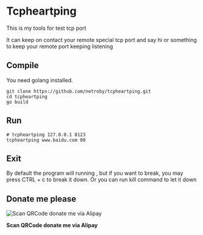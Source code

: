 # Tcpheartping

This is my tools for test tcp port

It can keep on contact your remote special tcp port and say hi or something to keep your remote port keeping listening

## Compile

You need golang installed.
```
git clone https://github.com/netroby/tcpheartping.git 
cd tcpheartping
go build
```
## Run

```
# tcpheartping 127.0.0.1 8123
tcpheartping www.baidu.com 80
```

## Exit

By default the program will running , but if you want to break, you may press CTRL + c to break it down.
Or you can run kill command to let it down

## Donate me please

![Scan QRCode donate me via Alipay](https://www.netroby.com/assets/images/alipayme.jpg)

**Scan QRCode donate me via Alipay**
